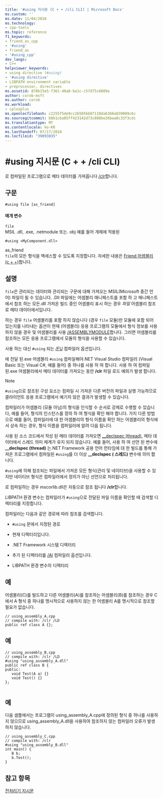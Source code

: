 ```yaml
---
title: '#using 지시문 (C + + /cli CLI) | Microsoft Docs'
ms.custom: ''
ms.date: 11/04/2016
ms.technology:
- cpp-tools
ms.topic: reference
f1_keywords:
- friend_as_cpp
- '#using'
- friend_as
- '#using_cpp'
dev_langs:
- C++
helpviewer_keywords:
- using directive (#using)
- '#using directive'
- LIBPATH environment variable
- preprocessor, directives
ms.assetid: 870b15e5-f361-40a8-ba1c-c57d75c8809a
author: corob-msft
ms.author: corob
ms.workload:
- cplusplus
ms.openlocfilehash: c2255f5de9cc26505bb07110da6368a039009c6c
ms.sourcegitcommit: b8b1cba85ff423142d73c888be26baa8c33f3cdc
ms.translationtype: MT
ms.contentlocale: ko-KR
ms.lasthandoff: 07/17/2018
ms.locfileid: "39093035"
---
```

# <a name="using-directive-ccli"></a>#using 지시문 (C + + /cli CLI)
로 컴파일된 프로그램으로 메타 데이터를 가져옵니다 [/clr](../build/reference/clr-common-language-runtime-compilation.md)합니다.  
  
## <a name="syntax"></a>구문  
  
```  
#using file [as_friend]  
```  
  
#### <a name="parameters"></a>매개 변수  
 `file`  
 MSIL .dll, .exe, .netmodule 또는. obj 예를 들어 개체에 적용된  
  
 `#using <MyComponent.dll>`  
  
 as_friend  
 `file`의 모든 형식을 액세스할 수 있도록 지정합니다.  자세한 내용은 [Friend 어셈블리 (c + +)](../dotnet/friend-assemblies-cpp.md)합니다.  
  
## <a name="remarks"></a>설명  
 `file`은 관리되는 데이터와 관리되는 구문에 대해 가져오는 MSIL(Microsoft 중간 언어) 파일이 될 수 있습니다. .Dll 파일에는 어셈블리 매니페스트를 포함 하 고 매니페스트에서 참조 하는 모든.dll 가져온 빌드 중인 어셈블리 표시 하는 경우 *파일* 어셈블리 참조로 메타 데이터에서입니다.  
  
 하는 경우 `file` 어셈블리를 포함 하지 않습니다 (경우 `file` 모듈)만 모듈에 포함 되어 있는지를 나타내는 옵션이 현재 (어셈블리) 응용 프로그램의 모듈에서 형식 정보를 사용 하지 않을 경우 및 어셈블리를 사용 [/ASSEMBLYMODULE](../build/reference/assemblymodule-add-a-msil-module-to-the-assembly.md)합니다. 그러면 어셈블리를 참조하는 모든 응용 프로그램에서 모듈의 형식을 사용할 수 있습니다.  
  
 사용 하는 대신 `#using` 되는 [/FU](../build/reference/fu-name-forced-hash-using-file.md) 컴파일러 옵션입니다.  
  
 에 전달 된.exe 어셈블리 `#using` 컴파일해야.NET Visual Studio 컴파일러 (Visual Basic 또는 Visual C#, 예를 들어) 중 하나를 사용 하 여 합니다.  사용 하 여 컴파일된.exe 어셈블리에서 메타 데이터를 가져오는 동안 **/clr** 파일 로드 예외가 발생 합니다.  
  
> [!NOTE]
>  `#using`으로 참조된 구성 요소는 컴파일 시 가져온 다른 버전의 파일과 실행 가능하므로 클라이언트 응용 프로그램에서 예기치 않은 결과가 발생할 수 있습니다.  
  
 컴파일러가 어셈블리 (모듈 아님)의 형식을 인식할 수 순서로 강제로 수행할 수 있습니다, 예를 들어, 형식의 인스턴스를 정의 하 여 형식을 확인 해야 합니다. 가지 다른 방법으로 예를 들어, 컴파일러에 대 한 어셈블리의 형식 이름을 확인 하는 어셈블리의 형식에서 상속 하는 경우, 형식 이름을 컴파일러에 알려 다음 됩니다.  
  
 사용 된 소스 코드에서 작성 된 메타 데이터를 가져오면 [__declspec (thread)](../cpp/thread.md), 메타 데이터에서 스레드 의미 체계가 유지 되지 않습니다. 예를 들어, 사용 하 여 선언 된 변수에 **__declspec (thread)** 는.NET Framework 공용 언어 런타임에 대 한 빌드를 통해 가져온 프로그램에서 컴파일된 `#using`를 더 이상 **__declspec ( 스레드)** 변수에 의미 합니다.  
  
 `#using`에 의해 참조되는 파일에서 가져온 모든 형식(관리 및 네이티브)을 사용할 수 있지만 네이티브 형식은 컴파일러에서 정의가 아닌 선언으로 처리됩니다.  
  
 로 컴파일하는 경우 mscorlib.dll은 자동으로 참조 됩니다 **/clr**합니다.  
  
 LIBPATH 환경 변수는 컴파일러가 `#using`으로 전달된 파일 이름을 확인할 때 검색할 디렉터리를 지정합니다.  
  
 컴파일러는 다음과 같은 경로에 따라 참조를 검색합니다.  
  
-   `#using` 문에서 지정된 경로  
  
-   현재 디렉터리입니다.  
  
-   .NET Framework 시스템 디렉터리  
  
-   추가 된 디렉터리를 [/AI](../build/reference/ai-specify-metadata-directories.md) 컴파일러 옵션입니다.  
  
-   LIBPATH 환경 변수의 디렉터리  
  
## <a name="example"></a>예  
 어셈블리(C)를 빌드하고 다른 어셈블리(A)를 참조하는 어셈블리(B)를 참조하는 경우 C에서 A 형식 중 하나를 명시적으로 사용하지 않는 한 어셈블리 A를 명시적으로 참조할 필요가 없습니다.  
  
```  
// using_assembly_A.cpp  
// compile with: /clr /LD  
public ref class A {};  
```  
  
## <a name="example"></a>예  
  
```  
// using_assembly_B.cpp  
// compile with: /clr /LD  
#using "using_assembly_A.dll"  
public ref class B {  
public:  
   void Test(A a) {}  
   void Test() {}  
};  
  
```  
  
## <a name="example"></a>예  
 다음 샘플에서는 프로그램이 using_assembly_A.cpp에 정의된 형식 중 하나를 사용하지 않으므로 using_assembly_A.dll을 사용하여 참조하지 않는 컴파일러 오류가 발생하지 않습니다.  
  
```  
// using_assembly_C.cpp  
// compile with: /clr  
#using "using_assembly_B.dll"  
int main() {  
   B b;  
   b.Test();  
}  
```  
  
## <a name="see-also"></a>참고 항목  
 [전처리기 지시문](../preprocessor/preprocessor-directives.md)
